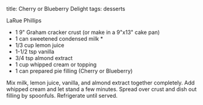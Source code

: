 title: Cherry or Blueberry Delight
tags: desserts

LaRue Phillips

* 1 9" Graham cracker crust (or make in a 9"x13" cake pan)
* 1 can sweetened condensed milk *
* 1/3 cup lemon juice
* 1-1/2 tsp vanilla
* 3/4 tsp almond extract
* 1 cup whipped cream or topping
* 1 can prepared pie filling (Cherry or Blueberry)

Mix milk, lemon juice, vanilla, and almond extract together completely.  Add whipped cream and let stand a few minutes.  Spread over crust and dish out filling by spoonfuls.  Refrigerate until served.
 
